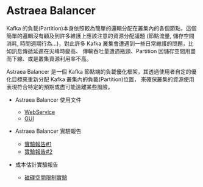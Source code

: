 # Astraea Balancer

Kafka 的負載(Partition)本身依照較為簡單的邏輯分配在叢集內的各個節點，這個簡單的邏輯沒有顧及到許多維護上應該注意的資源分配議題
(節點流量, 儲存空間消耗, 時間週期行為...)，對此許多 Kafka 叢集會遭遇到一些日常維護的問題，比如訊息傳遞延遲在尖峰時變高、
傳輸吞吐量遭遇瓶頸、Partition 因儲存空間用盡而下線、或是叢集資源利用率不高。

Astraea Balancer 是一個 Kafka 節點端的負載優化框架，其透過使用者自定的優化目標來重新分配 Kafka 叢集內的負載(Partition)位置，
來確保叢集的資源使用表現符合特定的預期或盡可能遠離某些風險。

* Astraea Balancer 使用文件
  * [WebService](../web_server/web_api_balancer_chinese.md)
  * [GUI](../gui/balancer/README.md)
* Astraea Balancer 實驗報告
  * [實驗報告#1](experiment_1.md)
  * [實驗報告#2](experiment_2.md)

* 成本估計實驗報告
  * [磁碟空間限制實驗](experiment_brokerDiskSpace.md)

